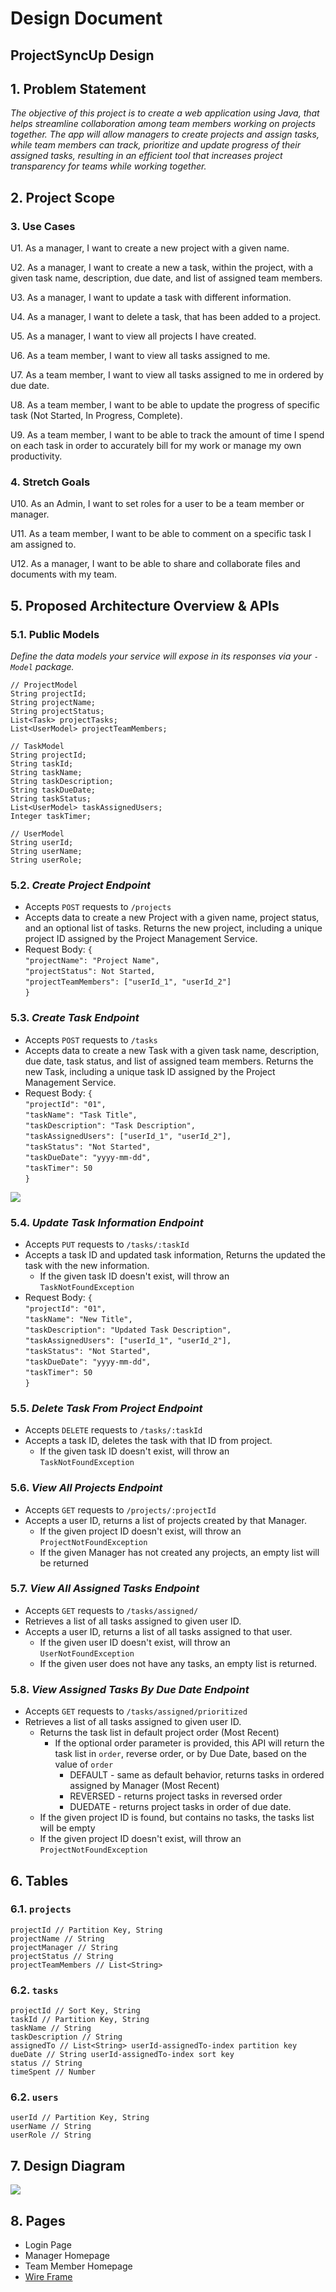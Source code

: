 # Design Document

## ProjectSyncUp Design

## 1. Problem Statement

_The objective of this project is to create a web application using Java, that helps streamline collaboration among team members working on projects together. The app will allow managers to create projects and assign tasks, while team members can track, prioritize and update progress of their assigned tasks, resulting in an efficient tool that increases project transparency for teams while working together._

## 2. Project Scope

### 3. Use Cases

U1. As a manager, I want to create a new project with a given name.

U2. As a manager, I want to create a new a task, within the project, with a given task name, description, due date, and list of assigned team members.

U3. As a manager, I want to update a task with different information.

U4. As a manager, I want to delete a task, that has been added to a project.

U5. As a manager, I want to view all projects I have created.

U6. As a team member, I want to view all tasks assigned to me.

U7. As a team member, I want to view all tasks assigned to me in ordered by due date.

U8. As a team member, I want to be able to update the progress of specific task (Not Started, In Progress, Complete).

U9. As a team member, I want to be able to track the amount of time I spend on each task in order to accurately bill for my work or manage my own productivity.

### 4. Stretch Goals
U10. As an Admin, I want to set roles for a user to be a team member or manager. 

U11. As a team member, I want to be able to comment on a specific task I am assigned to.

U12. As a manager, I want to be able to share and collaborate files and documents with my team.


## 5. Proposed Architecture Overview & APIs

### 5.1. Public Models

_Define the data models your service will expose in its responses via your *`-Model`* package._

```
// ProjectModel
String projectId;
String projectName;
String projectStatus;
List<Task> projectTasks;
List<UserModel> projectTeamMembers;
```

```
// TaskModel
String projectId;
String taskId;
String taskName;
String taskDescription;
String taskDueDate;
String taskStatus;
List<UserModel> taskAssignedUsers;
Integer taskTimer;
```

```
// UserModel
String userId;
String userName;
String userRole;
```


### 5.2. _Create Project Endpoint_
* Accepts `POST` requests to `/projects`
* Accepts data to create a new Project with a given name, project status, and an optional list of tasks. Returns the new project, including a unique project ID assigned by the Project Management Service.
* Request Body: `{` <br>
    `"projectName": "Project Name",` <br>
    `"projectStatus": Not Started,` <br>
    `"projectTeamMembers": ["userId_1", "userId_2"]` <br>
    `}`

### 5.3. _Create Task Endpoint_
* Accepts `POST` requests to `/tasks`
* Accepts data to create a new Task with a given task name, description, due date, task status, and list of assigned team members. Returns the new Task, including a unique task ID assigned by the Project Management Service.
* Request Body: `{` <br>
  `"projectId": "01",` <br>
  `"taskName": "Task Title",` <br>
  `"taskDescription": "Task Description",` <br>
  `"taskAssignedUsers": ["userId_1", "userId_2"],` <br>
  `"taskStatus": "Not Started",` <br>
  `"taskDueDate": "yyyy-mm-dd",` <br>
  `"taskTimer": 50` <br>
  `}`

![](images/create-task-activity-SD.png)


### 5.4. _Update Task Information Endpoint_
* Accepts `PUT` requests to `/tasks/:taskId`
* Accepts a task ID and updated task information, Returns the updated the task with the new information.
    * If the given task ID doesn't exist, will throw an ``TaskNotFoundException``
* Request Body: `{` <br>
  `"projectId": "01",` <br>
  `"taskName": "New Title",` <br>
  `"taskDescription": "Updated Task Description",` <br>
  `"taskAssignedUsers": ["userId_1", "userId_2"],` <br>
  `"taskStatus": "Not Started",` <br>
  `"taskDueDate": "yyyy-mm-dd",` <br>
  `"taskTimer": 50` <br>
  `}`

### 5.5. _Delete Task From Project Endpoint_
* Accepts `DELETE` requests to `/tasks/:taskId`
* Accepts a task ID, deletes the task with that ID from project.
    * If the given task ID doesn't exist, will throw an ``TaskNotFoundException``

### 5.6. _View All Projects Endpoint_
* Accepts `GET` requests to `/projects/:projectId`
* Accepts a user ID, returns a list of projects created by that Manager.
    * If the given project ID doesn't exist, will throw an ``ProjectNotFoundException``
    * If the given Manager has not created any projects, an empty list will be returned

### 5.7. _View All Assigned Tasks Endpoint_
* Accepts `GET` requests to `/tasks/assigned/`
* Retrieves a list of all tasks assigned to given user ID.
* Accepts a user ID, returns a list of all tasks assigned to that user.
    * If the given user ID doesn't exist, will throw an ``UserNotFoundException``
    * If the given user does not have any tasks, an empty list is returned.

### 5.8. _View Assigned Tasks By Due Date Endpoint_
* Accepts `GET` requests to `/tasks/assigned/prioritized`
* Retrieves a list of all tasks assigned to given user ID.
  * Returns the task list in default project order (Most Recent)
    * If the optional order parameter is provided, this API will return the task list in ``order``, reverse order, or by Due Date, based on the value of ``order``
      * DEFAULT - same as default behavior, returns tasks in ordered assigned by Manager (Most Recent)
      * REVERSED - returns project tasks in reversed order 
      * DUEDATE - returns project tasks in order of due date.
  * If the given project ID is found, but contains no tasks, the tasks list will be empty
  * If the given project ID doesn't exist, will throw an `ProjectNotFoundException`

## 6. Tables
### 6.1. `projects`
```
projectId // Partition Key, String
projectName // String
projectManager // String
projectStatus // String
projectTeamMembers // List<String>
```

### 6.2. `tasks`
```
projectId // Sort Key, String
taskId // Partition Key, String
taskName // String
taskDescription // String
assignedTo // List<String> userId-assignedTo-index partition key
dueDate // String userId-assignedTo-index sort key
status // String
timeSpent // Number
```

### 6.2. `users`
```
userId // Partition Key, String
userName // String
userRole // String
```
## 7. Design Diagram
![](images/projectsyncup-class-diagram.png)

## 8. Pages
- Login Page
- Manager Homepage
- Team Member Homepage
- [Wire Frame](https://www.figma.com/file/6vq0CO2AfrBKIRMwxEdqRr/Project-Management-App?node-id=0%3A1&t=NWXwFL60VY3kkXQx-1)
